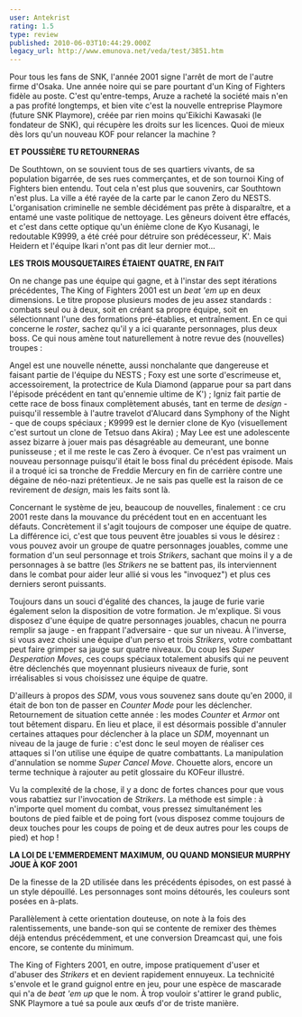 ```yaml
---
user: Antekrist
rating: 1.5
type: review
published: 2010-06-03T10:44:29.000Z
legacy_url: http://www.emunova.net/veda/test/3851.htm
---
```

Pour tous les fans de SNK, l'année 2001 signe l'arrêt de mort de l'autre firme d'Osaka. Une année noire qui se pare pourtant d'un King of Fighters fidèle au poste. C'est qu'entre-temps, Aruze a racheté la société mais n'en a pas profité longtemps, et bien vite c'est la nouvelle entreprise Playmore (future SNK Playmore), créée par rien moins qu'Eikichi Kawasaki (le fondateur de SNK), qui récupère les droits sur les licences. Quoi de mieux dès lors qu'un nouveau KOF pour relancer la machine ?  

  

**ET POUSSIÈRE TU RETOURNERAS**  

De Southtown, on se souvient tous de ses quartiers vivants, de sa population bigarrée, de ses rues commerçantes, et de son tournoi King of Fighters bien entendu. Tout cela n'est plus que souvenirs, car Southtown n'est plus. La ville a été rayée de la carte par le canon Zero du NESTS. L'organisation criminelle ne semble décidément pas prête à disparaître, et a entamé une vaste politique de nettoyage. Les gêneurs doivent être effacés, et c'est dans cette optique qu'un énième clone de Kyo Kusanagi, le redoutable K9999, a été créé pour détruire son prédécesseur, K'. Mais Heidern et l'équipe Ikari n'ont pas dit leur dernier mot...  

  

**LES TROIS MOUSQUETAIRES ÉTAIENT QUATRE, EN FAIT**  

On ne change pas une équipe qui gagne, et à l'instar des sept itérations précédentes, The King of Fighters 2001 est un _beat 'em up_ en deux dimensions. Le titre propose plusieurs modes de jeu assez standards : combats seul ou à deux, soit en créant sa propre équipe, soit en sélectionnant l'une des formations pré-établies, et entraînement. En ce qui concerne le _roster_, sachez qu'il y a ici quarante personnages, plus deux boss. Ce qui nous amène tout naturellement à notre revue des (nouvelles) troupes :  

Angel est une nouvelle nénette, aussi nonchalante que dangereuse et faisant partie de l'équipe du NESTS ; Foxy est une sorte d'escrimeuse et, accessoirement, la protectrice de Kula Diamond (apparue pour sa part dans l'épisode précédent en tant qu'ennemie ultime de K') ; Igniz fait partie de cette race de boss finaux complètement abusés, tant en terme de _design_ - puisqu'il ressemble à l'autre travelot d'Alucard dans Symphony of the Night - que de coups spéciaux ; K9999 est le dernier clone de Kyo (visuellement c'est surtout un clone de Tetsuo dans Akira) ; May Lee est une adolescente assez bizarre à jouer mais pas désagréable au demeurant, une bonne punisseuse ; et il me reste le cas Zero à évoquer. Ce n'est pas vraiment un nouveau personnage puisqu'il était le boss final du précédent épisode. Mais il a troqué ici sa tronche de Freddie Mercury en fin de carrière contre une dégaine de néo-nazi prétentieux. Je ne sais pas quelle est la raison de ce revirement de _design_, mais les faits sont là.  

Concernant le système de jeu, beaucoup de nouvelles, finalement : ce cru 2001 reste dans la mouvance du précédent tout en en accentuant les défauts. Concrètement il s'agit toujours de composer une équipe de quatre. La différence ici, c'est que tous peuvent être jouables si vous le désirez : vous pouvez avoir un groupe de quatre personnages jouables, comme une formation d'un seul personnage et trois _Strikers_, sachant que moins il y a de personnages à se battre (les _Strikers_ ne se battent pas, ils interviennent dans le combat pour aider leur allié si vous les "invoquez") et plus ces derniers seront puissants.  

Toujours dans un souci d'égalité des chances, la jauge de furie varie également selon la disposition de votre formation. Je m'explique. Si vous disposez d'une équipe de quatre personnages jouables, chacun ne pourra remplir sa jauge - en frappant l'adversaire - que sur un niveau. À l'inverse, si vous avez choisi une équipe d'un perso et trois _Strikers_, votre combattant peut faire grimper sa jauge sur quatre niveaux. Du coup les _Super Desperation Moves_, ces coups spéciaux totalement abusifs qui ne peuvent être déclenchés que moyennant plusieurs niveaux de furie, sont irréalisables si vous choisissez une équipe de quatre.  

D'ailleurs à propos des _SDM_, vous vous souvenez sans doute qu'en 2000, il était de bon ton de passer en _Counter Mode_ pour les déclencher. Retournement de situation cette année : les modes _Counter_ et _Armor_ ont tout bêtement disparu. En lieu et place, il est désormais possible d'annuler certaines attaques pour déclencher à la place un _SDM_, moyennant un niveau de la jauge de furie : c'est donc le seul moyen de réaliser ces attaques si l'on utilise une équipe de quatre combattants. La manipulation d'annulation se nomme _Super Cancel Move_. Chouette alors, encore un terme technique à rajouter au petit glossaire du KOFeur illustré.  

Vu la complexité de la chose, il y a donc de fortes chances pour que vous vous rabattiez sur l'invocation de _Strikers_. La méthode est simple : à n'importe quel moment du combat, vous pressez simultanément les boutons de pied faible et de poing fort (vous disposez comme toujours de deux touches pour les coups de poing et de deux autres pour les coups de pied) et hop !  

  

**LA LOI DE L'EMMERDEMENT MAXIMUM, OU QUAND MONSIEUR MURPHY JOUE À KOF 2001**  

De la finesse de la 2D utilisée dans les précédents épisodes, on est passé à un style dépouillé. Les personnages sont moins détourés, les couleurs sont posées en à-plats.  

Parallèlement à cette orientation douteuse, on note à la fois des ralentissements, une bande-son qui se contente de remixer des thèmes déjà entendus précédemment, et une conversion Dreamcast qui, une fois encore, se contente du minimum.  

The King of Fighters 2001, en outre, impose pratiquement d'user et d'abuser des _Strikers_ et en devient rapidement ennuyeux. La technicité s'envole et le grand guignol entre en jeu, pour une espèce de mascarade qui n'a de _beat 'em up_ que le nom. À trop vouloir s'attirer le grand public, SNK Playmore a tué sa poule aux œufs d'or de triste manière.
